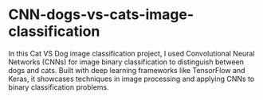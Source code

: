 # CNN-dogs-vs-cats-image-classification
In this Cat VS Dog image classification project, I used Convolutional Neural Networks (CNNs) for image binary classification to distinguish between dogs and cats. Built with deep learning frameworks like TensorFlow and Keras, it showcases techniques in image processing and applying CNNs to binary classification problems.

